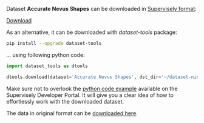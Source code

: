 Dataset **Accurate Nevus Shapes** can be downloaded in [Supervisely format](https://developer.supervisely.com/api-references/supervisely-annotation-json-format):

 [Download](https://assets.supervisely.com/supervisely-supervisely-assets-public/teams_storage/W/r/NM/heI3r2mKkV7uqL9HVjyW8o3TJ6uPQ432d12OiVHGPpXp8rJuzqM2QM2gkSX6MuCp5xr53wCx7Xp4vq57Un3WjUi72gFbJ6amFtQzt0rWw1V2DAhxSak0WBk10FL5.tar)

As an alternative, it can be downloaded with *dataset-tools* package:
``` bash
pip install --upgrade dataset-tools
```

... using following python code:
``` python
import dataset_tools as dtools

dtools.download(dataset='Accurate Nevus Shapes', dst_dir='~/dataset-ninja/')
```
Make sure not to overlook the [python code example](https://developer.supervisely.com/getting-started/python-sdk-tutorials/iterate-over-a-local-project) available on the Supervisely Developer Portal. It will give you a clear idea of how to effortlessly work with the downloaded dataset.

The data in original format can be [downloaded here](https://www.kaggle.com/datasets/metavision/accurate-nevus-shapessegmentation/download?datasetVersionNumber=1).